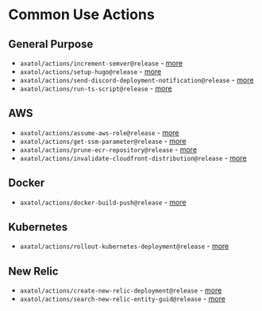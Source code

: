 # Common Use Actions

## General Purpose

- `axatol/actions/increment-semver@release` - [more](./increment-semver)
- `axatol/actions/setup-hugo@release` - [more](./setup-hugo)
- `axatol/actions/send-discord-deployment-notification@release` - [more](./send-discord-deployment-notification)
- `axatol/actions/run-ts-script@release` - [more](./run-ts-script)

## AWS

- `axatol/actions/assume-aws-role@release` - [more](./assume-aws-role)
- `axatol/actions/get-ssm-parameter@release` - [more](./get-ssm-parameter)
- `axatol/actions/prune-ecr-repository@release` - [more](./prune-ecr-repository)
- `axatol/actions/invalidate-cloudfront-distribution@release` - [more](./invalidate-cloudfront-distribution/)

## Docker

- `axatol/actions/docker-build-push@release` - [more](./docker-build-push)

## Kubernetes

- `axatol/actions/rollout-kubernetes-deployment@release` - [more](./rollout-kubernetes-deployment)

## New Relic

- `axatol/actions/create-new-relic-deployment@release` - [more](./create-new-relic-deployment)
- `axatol/actions/search-new-relic-entity-guid@release` - [more](./search-new-relic-entity-guid)
